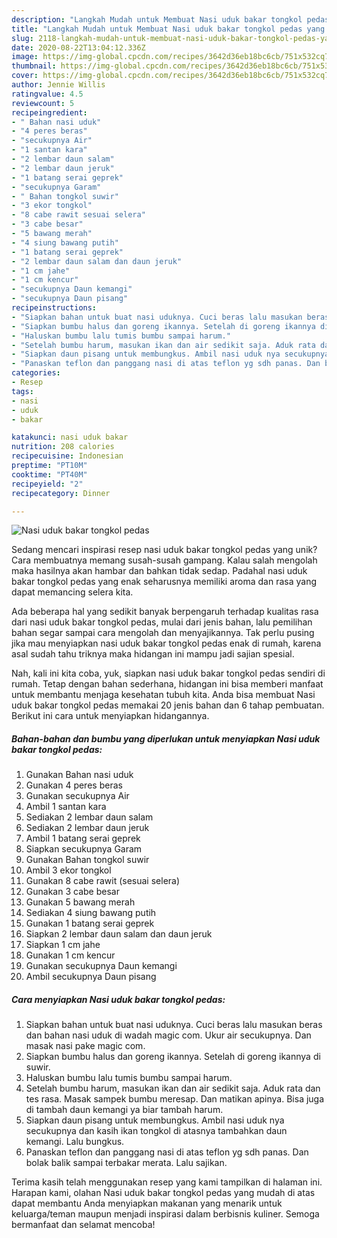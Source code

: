```yaml
---
description: "Langkah Mudah untuk Membuat Nasi uduk bakar tongkol pedas yang Enak"
title: "Langkah Mudah untuk Membuat Nasi uduk bakar tongkol pedas yang Enak"
slug: 2118-langkah-mudah-untuk-membuat-nasi-uduk-bakar-tongkol-pedas-yang-enak
date: 2020-08-22T13:04:12.336Z
image: https://img-global.cpcdn.com/recipes/3642d36eb18bc6cb/751x532cq70/nasi-uduk-bakar-tongkol-pedas-foto-resep-utama.jpg
thumbnail: https://img-global.cpcdn.com/recipes/3642d36eb18bc6cb/751x532cq70/nasi-uduk-bakar-tongkol-pedas-foto-resep-utama.jpg
cover: https://img-global.cpcdn.com/recipes/3642d36eb18bc6cb/751x532cq70/nasi-uduk-bakar-tongkol-pedas-foto-resep-utama.jpg
author: Jennie Willis
ratingvalue: 4.5
reviewcount: 5
recipeingredient:
- " Bahan nasi uduk"
- "4 peres beras"
- "secukupnya Air"
- "1 santan kara"
- "2 lembar daun salam"
- "2 lembar daun jeruk"
- "1 batang serai geprek"
- "secukupnya Garam"
- " Bahan tongkol suwir"
- "3 ekor tongkol"
- "8 cabe rawit sesuai selera"
- "3 cabe besar"
- "5 bawang merah"
- "4 siung bawang putih"
- "1 batang serai geprek"
- "2 lembar daun salam dan daun jeruk"
- "1 cm jahe"
- "1 cm kencur"
- "secukupnya Daun kemangi"
- "secukupnya Daun pisang"
recipeinstructions:
- "Siapkan bahan untuk buat nasi uduknya. Cuci beras lalu masukan beras dan bahan nasi uduk di wadah magic com. Ukur air secukupnya. Dan masak nasi pake magic com."
- "Siapkan bumbu halus dan goreng ikannya. Setelah di goreng ikannya di suwir."
- "Haluskan bumbu lalu tumis bumbu sampai harum."
- "Setelah bumbu harum, masukan ikan dan air sedikit saja. Aduk rata dan tes rasa. Masak sampek bumbu meresap. Dan matikan apinya. Bisa juga di tambah daun kemangi ya biar tambah harum."
- "Siapkan daun pisang untuk membungkus. Ambil nasi uduk nya secukupnya dan kasih ikan tongkol di atasnya tambahkan daun kemangi. Lalu bungkus."
- "Panaskan teflon dan panggang nasi di atas teflon yg sdh panas. Dan bolak balik sampai terbakar merata. Lalu sajikan."
categories:
- Resep
tags:
- nasi
- uduk
- bakar

katakunci: nasi uduk bakar 
nutrition: 208 calories
recipecuisine: Indonesian
preptime: "PT10M"
cooktime: "PT40M"
recipeyield: "2"
recipecategory: Dinner

---
```



![Nasi uduk bakar tongkol pedas](https://img-global.cpcdn.com/recipes/3642d36eb18bc6cb/751x532cq70/nasi-uduk-bakar-tongkol-pedas-foto-resep-utama.jpg)

Sedang mencari inspirasi resep nasi uduk bakar tongkol pedas yang unik? Cara membuatnya memang susah-susah gampang. Kalau salah mengolah maka hasilnya akan hambar dan bahkan tidak sedap. Padahal nasi uduk bakar tongkol pedas yang enak seharusnya memiliki aroma dan rasa yang dapat memancing selera kita.



Ada beberapa hal yang sedikit banyak berpengaruh terhadap kualitas rasa dari nasi uduk bakar tongkol pedas, mulai dari jenis bahan, lalu pemilihan bahan segar sampai cara mengolah dan menyajikannya. Tak perlu pusing jika mau menyiapkan nasi uduk bakar tongkol pedas enak di rumah, karena asal sudah tahu triknya maka hidangan ini mampu jadi sajian spesial.


Nah, kali ini kita coba, yuk, siapkan nasi uduk bakar tongkol pedas sendiri di rumah. Tetap dengan bahan sederhana, hidangan ini bisa memberi manfaat untuk membantu menjaga kesehatan tubuh kita. Anda bisa membuat Nasi uduk bakar tongkol pedas memakai 20 jenis bahan dan 6 tahap pembuatan. Berikut ini cara untuk menyiapkan hidangannya.

<!--inarticleads1-->

##### Bahan-bahan dan bumbu yang diperlukan untuk menyiapkan Nasi uduk bakar tongkol pedas:

1. Gunakan  Bahan nasi uduk
1. Gunakan 4 peres beras
1. Gunakan secukupnya Air
1. Ambil 1 santan kara
1. Sediakan 2 lembar daun salam
1. Sediakan 2 lembar daun jeruk
1. Ambil 1 batang serai geprek
1. Siapkan secukupnya Garam
1. Gunakan  Bahan tongkol suwir
1. Ambil 3 ekor tongkol
1. Gunakan 8 cabe rawit (sesuai selera)
1. Gunakan 3 cabe besar
1. Gunakan 5 bawang merah
1. Sediakan 4 siung bawang putih
1. Gunakan 1 batang serai geprek
1. Siapkan 2 lembar daun salam dan daun jeruk
1. Siapkan 1 cm jahe
1. Gunakan 1 cm kencur
1. Gunakan secukupnya Daun kemangi
1. Ambil secukupnya Daun pisang




<!--inarticleads2-->

##### Cara menyiapkan Nasi uduk bakar tongkol pedas:

1. Siapkan bahan untuk buat nasi uduknya. Cuci beras lalu masukan beras dan bahan nasi uduk di wadah magic com. Ukur air secukupnya. Dan masak nasi pake magic com.
1. Siapkan bumbu halus dan goreng ikannya. Setelah di goreng ikannya di suwir.
1. Haluskan bumbu lalu tumis bumbu sampai harum.
1. Setelah bumbu harum, masukan ikan dan air sedikit saja. Aduk rata dan tes rasa. Masak sampek bumbu meresap. Dan matikan apinya. Bisa juga di tambah daun kemangi ya biar tambah harum.
1. Siapkan daun pisang untuk membungkus. Ambil nasi uduk nya secukupnya dan kasih ikan tongkol di atasnya tambahkan daun kemangi. Lalu bungkus.
1. Panaskan teflon dan panggang nasi di atas teflon yg sdh panas. Dan bolak balik sampai terbakar merata. Lalu sajikan.




Terima kasih telah menggunakan resep yang kami tampilkan di halaman ini. Harapan kami, olahan Nasi uduk bakar tongkol pedas yang mudah di atas dapat membantu Anda menyiapkan makanan yang menarik untuk keluarga/teman maupun menjadi inspirasi dalam berbisnis kuliner. Semoga bermanfaat dan selamat mencoba!
